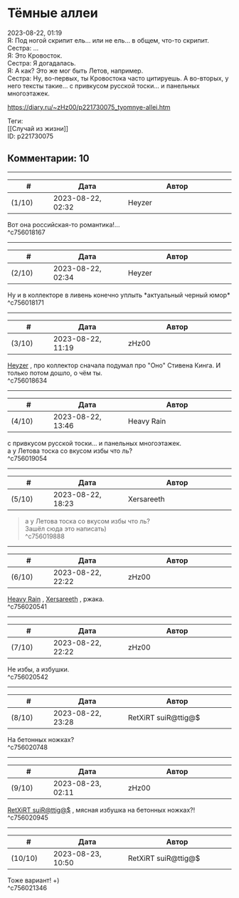 Тёмные аллеи
============

  
2023-08-22, 01:19  
 Я: Под ногой скрипит ель... или не ель... в общем, что-то скрипит.   
 Сестра: ...   
 Я: Это Кровосток.   
 Сестра: Я догадалась.   
 Я: А как? Это же мог быть Летов, например.   
 Сестра: Ну, во-первых, ты Кровостока часто цитируешь. А во-вторых, у него тексты такие... с привкусом русской тоски... и панельных многоэтажек.   
  
<https://diary.ru/~zHz00/p221730075_tyomnye-allei.htm>  
  
Теги:  
[[Случай из жизни]]  
ID: p221730075  


Комментарии: 10
---------------

  


---



|         #         |              Дата              |                     Автор                     |           ID           |
| --- | --- | --- | --- |
| (1/10) | 2023-08-22, 02:32 | Heyzer | c756018167 |

  
 Вот она российская-то романтика!...   
 ^c756018167

---



|         #         |              Дата              |                     Автор                     |           ID           |
| --- | --- | --- | --- |
| (2/10) | 2023-08-22, 02:34 | Heyzer | c756018171 |

  
 Ну и в коллекторе в ливень конечно уплыть \*актуальный черный юмор\*   
 ^c756018171

---



|         #         |              Дата              |                     Автор                     |           ID           |
| --- | --- | --- | --- |
| (3/10) | 2023-08-22, 11:19 | zHz00 | c756018634 |

  
  [Heyzer](https://heyzero.diary.ru "Orca's dreams")  , про коллектор сначала подумал про "Оно" Стивена Кинга. И только потом дошло, о чём ты.   
 ^c756018634

---



|         #         |              Дата              |                     Автор                     |           ID           |
| --- | --- | --- | --- |
| (4/10) | 2023-08-22, 13:46 | Heavy Rain | c756019054 |

  
  с привкусом русской тоски... и панельных многоэтажек.    
 а у Летова тоска со вкусом избы что ль?   
 ^c756019054

---



|         #         |              Дата              |                     Автор                     |           ID           |
| --- | --- | --- | --- |
| (5/10) | 2023-08-22, 18:23 | Xersareeth | c756019888 |

  
 > а у Летова тоска со вкусом избы что ль?   
 Зашёл сюда это написать)   
 ^c756019888

---



|         #         |              Дата              |                     Автор                     |           ID           |
| --- | --- | --- | --- |
| (6/10) | 2023-08-22, 22:22 | zHz00 | c756020541 |

  
  [Heavy Rain](https://kogacz.diary.ru "emotional weather report")  ,  [Xersareeth](https://BurrowDeclassified.diary.ru "One more fang")  , ржака.   
 ^c756020541

---



|         #         |              Дата              |                     Автор                     |           ID           |
| --- | --- | --- | --- |
| (7/10) | 2023-08-22, 22:22 | zHz00 | c756020542 |

  
 Не избы, а избушки.   
 ^c756020542

---



|         #         |              Дата              |                     Автор                     |           ID           |
| --- | --- | --- | --- |
| (8/10) | 2023-08-22, 23:28 | RetXiRT suiR@ttig@$ | c756020748 |

  
 На бетонных ножках?   
 ^c756020748

---



|         #         |              Дата              |                     Автор                     |           ID           |
| --- | --- | --- | --- |
| (9/10) | 2023-08-23, 02:11 | zHz00 | c756020945 |

  
  [RetXiRT suiR@ttig@$](https://Hellspawn.diary.ru "Atomicautionuclear")  , мясная избушка на бетонных ножках?!   
 ^c756020945

---



|         #         |              Дата              |                     Автор                     |           ID           |
| --- | --- | --- | --- |
| (10/10) | 2023-08-23, 10:50 | RetXiRT suiR@ttig@$ | c756021346 |

  
 Тоже вариант! +)   
 ^c756021346